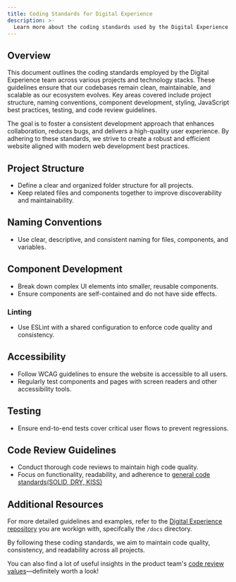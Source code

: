 ```yaml
---
title: Coding Standards for Digital Experience
description: >-
  Learn more about the coding standards used by the Digital Experience team at GitLab.
---
```


## Overview

This document outlines the coding standards employed by the Digital Experience team across various projects and technology stacks. These guidelines ensure that our codebases remain clean, maintainable, and scalable as our ecosystem evolves. Key areas covered include project structure, naming conventions, component development, styling, JavaScript best practices, testing, and code review guidelines.

The goal is to foster a consistent development approach that enhances collaboration, reduces bugs, and delivers a high-quality user experience. By adhering to these standards, we strive to create a robust and efficient website aligned with modern web development best practices.

## Project Structure

* Define a clear and organized folder structure for all projects.  
* Keep related files and components together to improve discoverability and maintainability.

## Naming Conventions

* Use clear, descriptive, and consistent naming for files, components, and variables.

## Component Development

* Break down complex UI elements into smaller, reusable components.
* Ensure components are self-contained and do not have side effects.

### Linting

* Use ESLint with a shared configuration to enforce code quality and consistency.

## Accessibility

* Follow WCAG guidelines to ensure the website is accessible to all users.  
* Regularly test components and pages with screen readers and other accessibility tools.

## Testing

* Ensure end-to-end tests cover critical user flows to prevent regressions.

## Code Review Guidelines

* Conduct thorough code reviews to maintain high code quality.
* Focus on functionality, readability, and adherence to [general code standards(SOLID, DRY, KISS)](https://scalastic.io/en/solid-dry-kiss/)

## Additional Resources

For more detailed guidelines and examples, refer to the [Digital Experience repository](https://gitlab.com/gitlab-com/marketing/digital-experience/) you are workign with, specifcally the `/docs` directory.

By following these coding standards, we aim to maintain code quality, consistency, and readability across all projects.

 You can also find a lot of useful insights in the product team's [code review values](/handbook/engineering/workflow/reviewer-values/)—definitely worth a look!
